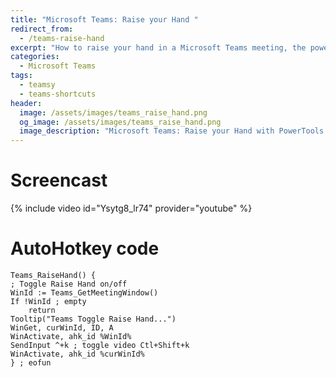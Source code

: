 ```yaml
---
title: "Microsoft Teams: Raise your Hand "
redirect_from:
  - /teams-raise-hand
excerpt: "How to raise your hand in a Microsoft Teams meeting, the powertool way, using Teamsy and Teams Shortcuts PowerTools."
categories:
  - Microsoft Teams
tags:
  - teamsy
  - teams-shortcuts
header:
  image: /assets/images/teams_raise_hand.png
  og_image: /assets/images/teams_raise_hand.png
  image_description: "Microsoft Teams: Raise your Hand with PowerTools Teamsy and Teams Shortcuts"
---
```


# Screencast

{% include video id="Ysytg8_lr74" provider="youtube" %}

# AutoHotkey code

```AutoHotkey
Teams_RaiseHand() {
; Toggle Raise Hand on/off 
WinId := Teams_GetMeetingWindow()
If !WinId ; empty
    return
Tooltip("Teams Toggle Raise Hand...")
WinGet, curWinId, ID, A
WinActivate, ahk_id %WinId%
SendInput ^+k ; toggle video Ctl+Shift+k
WinActivate, ahk_id %curWinId%
} ; eofun
```
